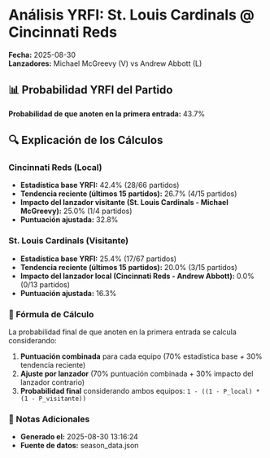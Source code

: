 # Análisis YRFI: St. Louis Cardinals @ Cincinnati Reds

**Fecha:** 2025-08-30  
**Lanzadores:** Michael McGreevy (V) vs Andrew Abbott (L)

## 📊 Probabilidad YRFI del Partido

**Probabilidad de que anoten en la primera entrada:** 43.7%

## 🔍 Explicación de los Cálculos

### Cincinnati Reds (Local)
- **Estadística base YRFI:** 42.4% (28/66 partidos)
- **Tendencia reciente (últimos 15 partidos):** 26.7% (4/15 partidos)
- **Impacto del lanzador visitante (St. Louis Cardinals - Michael McGreevy):** 25.0% (1/4 partidos)
- **Puntuación ajustada:** 32.8%

### St. Louis Cardinals (Visitante)
- **Estadística base YRFI:** 25.4% (17/67 partidos)
- **Tendencia reciente (últimos 15 partidos):** 20.0% (3/15 partidos)
- **Impacto del lanzador local (Cincinnati Reds - Andrew Abbott):** 0.0% (0/13 partidos)
- **Puntuación ajustada:** 16.3%

### 📝 Fórmula de Cálculo

La probabilidad final de que anoten en la primera entrada se calcula considerando:
1. **Puntuación combinada** para cada equipo (70% estadística base + 30% tendencia reciente)
2. **Ajuste por lanzador** (70% puntuación combinada + 30% impacto del lanzador contrario)
3. **Probabilidad final** considerando ambos equipos: `1 - ((1 - P_local) * (1 - P_visitante))`

### 📌 Notas Adicionales

- **Generado el:** 2025-08-30 13:16:24
- **Fuente de datos:** season_data.json
